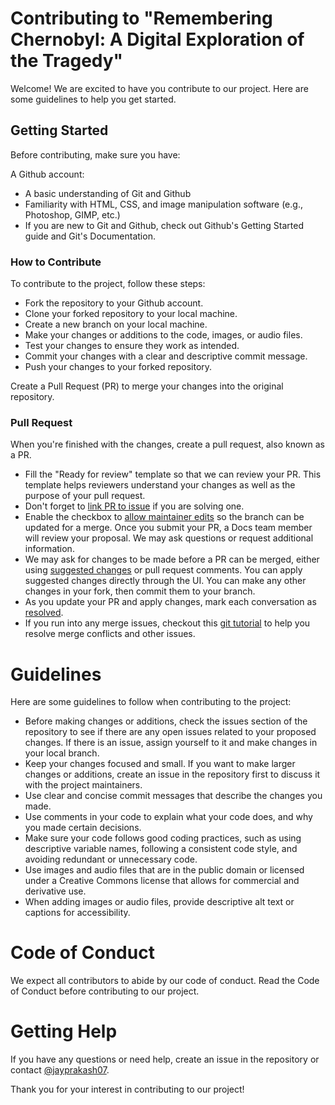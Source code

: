 # Contributing to "Remembering Chernobyl: A Digital Exploration of the Tragedy"

Welcome! We are excited to have you contribute to our project. Here are some guidelines to help you get started.

## Getting Started
Before contributing, make sure you have:

A Github account:
 - A basic understanding of Git and Github
 - Familiarity with HTML, CSS, and image manipulation software (e.g.,     Photoshop, GIMP, etc.)
 - If you are new to Git and Github, check out Github's Getting Started guide and Git's Documentation.

### How to Contribute
To contribute to the project, follow these steps:

 - Fork the repository to your Github account.
 - Clone your forked repository to your local machine.
 - Create a new branch on your local machine.
 - Make your changes or additions to the code, images, or audio files.
 - Test your changes to ensure they work as intended.
 - Commit your changes with a clear and descriptive commit message.
 - Push your changes to your forked repository.

Create a Pull Request (PR) to merge your changes into the original repository.

### Pull Request

When you're finished with the changes, create a pull request, also known as a PR.
- Fill the "Ready for review" template so that we can review your PR. This template helps reviewers understand your changes as well as the purpose of your pull request.
- Don't forget to [link PR to issue](https://docs.github.com/en/issues/tracking-your-work-with-issues/linking-a-pull-request-to-an-issue) if you are solving one.
- Enable the checkbox to [allow maintainer edits](https://docs.github.com/en/github/collaborating-with-issues-and-pull-requests/allowing-changes-to-a-pull-request-branch-created-from-a-fork) so the branch can be updated for a merge.
Once you submit your PR, a Docs team member will review your proposal. We may ask questions or request additional information.
- We may ask for changes to be made before a PR can be merged, either using [suggested changes](https://docs.github.com/en/github/collaborating-with-issues-and-pull-requests/incorporating-feedback-in-your-pull-request) or pull request comments. You can apply suggested changes directly through the UI. You can make any other changes in your fork, then commit them to your branch.
- As you update your PR and apply changes, mark each conversation as [resolved](https://docs.github.com/en/github/collaborating-with-issues-and-pull-requests/commenting-on-a-pull-request#resolving-conversations).
- If you run into any merge issues, checkout this [git tutorial](https://github.com/skills/resolve-merge-conflicts) to help you resolve merge conflicts and other issues.

# Guidelines
Here are some guidelines to follow when contributing to the project:

 - Before making changes or additions, check the issues section of the repository to see if there are any open issues related to your proposed changes. If there is an issue, assign yourself to it and make changes in your local branch.
 - Keep your changes focused and small. If you want to make larger changes  or additions, create an issue in the repository first to discuss it with the project maintainers.
 - Use clear and concise commit messages that describe the changes you made.
 - Use comments in your code to explain what your code does, and why you made certain decisions.
 - Make sure your code follows good coding practices, such as using descriptive variable names, following a consistent code style, and avoiding redundant or unnecessary code.
 - Use images and audio files that are in the public domain or licensed under a Creative Commons license that allows for commercial and derivative use.
 - When adding images or audio files, provide descriptive alt text or captions for accessibility.

# Code of Conduct
We expect all contributors to abide by our code of conduct. Read the Code of Conduct before contributing to our project.

# Getting Help
If you have any questions or need help, create an issue in the repository or contact [@jayprakash07](https://github.com/jayprakash07).

Thank you for your interest in contributing to our project!
